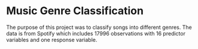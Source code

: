 # Music Genre Classification

The purpose of this project was to classify songs into different genres. 
The data is from Spotify which includes 17996 observations with 16 predictor variables and one response variable.


